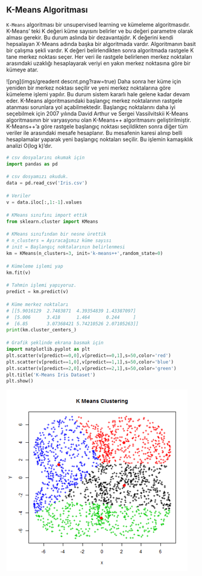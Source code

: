 
## K-Means Algoritması
``` K-Means ``` algoritması bir unsupervised learning ve kümeleme algoritmasıdır. 
K-Means’ teki K değeri küme sayısını belirler ve bu değeri parametre olarak alması gerekir. Bu durum aslında bir dezavantajdır.
K değerini kendi hepsalayan X-Means adında başka bir algoritmada vardır. Algoritmanın basit bir çalışma şekli vardır.
K değeri belirlendikten sonra algoritmada rastgele K tane merkez noktası seçer.
Her veri ile rastgele belirlenen merkez noktaları arasındaki uzaklığı hesaplayarak veriyi en yakın merkez noktasına göre bir kümeye atar.

![png](imgs/greadent descnt.png?raw=true)
Daha sonra her küme için yeniden bir merkez noktası seçilir ve yeni merkez noktalarına göre kümeleme işlemi yapılır.
Bu durum sistem kararlı hale gelene kadar devam eder.
K-Means algoritmasındaki başlangıç merkez noktalarının rastgele atanması sorunlara yol açabilmektedir.
Başlangıç noktalarını daha iyi seçebilmek için 2007 yılında David Arthur ve Sergei Vassilvitskii K-Means algoritmasının
bir varyasyonu olan K-Means++ algoritmasını geliştirilmiştir. K-Means++’a göre rastgele başlangıç noktası seçildikten sonra 
diğer tüm veriler ile arasındaki mesafe hesaplanır. 
Bu mesafenin karesi alınıp belli hesaplamalar yaparak yeni başlangıç noktaları seçilir. Bu işlemin kamaşıklık analizi O(log k)’dır.
```python
# csv dosyalarını okumak için
import pandas as pd

# csv dosyamızı okuduk.
data = pd.read_csv('Iris.csv')

# Veriler
v = data.iloc[:,1:-1].values

# KMeans sınıfını import ettik
from sklearn.cluster import KMeans

# KMeans sınıfından bir nesne ürettik
# n_clusters = Ayıracağımız küme sayısı
# init = Başlangıç noktalarının belirlenmesi
km = KMeans(n_clusters=3, init='k-means++',random_state=0)

# Kümeleme işlemi yap
km.fit(v)

# Tahmin işlemi yapıyoruz.
predict = km.predict(v)

# Küme merkez noktaları
# [[5.9016129  2.7483871  4.39354839 1.43387097]
#  [5.006      3.418      1.464      0.244     ]
#  [6.85       3.07368421 5.74210526 2.07105263]]
print(km.cluster_centers_)

# Grafik şeklinde ekrana basmak için
import matplotlib.pyplot as plt
plt.scatter(v[predict==0,0],v[predict==0,1],s=50,color='red')
plt.scatter(v[predict==1,0],v[predict==1,1],s=50,color='blue')
plt.scatter(v[predict==2,0],v[predict==2,1],s=50,color='green')
plt.title('K-Means Iris Dataset')
plt.show()
```
![gif](imgs/kmeans.gif?raw=true)
